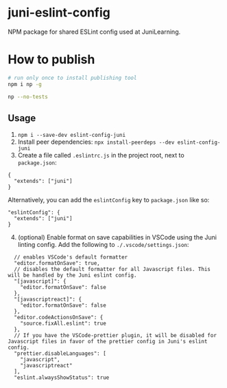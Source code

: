 # juni-eslint-config
NPM package for shared ESLint config used at JuniLearning.


# How to publish
```bash
# run only once to install publishing tool
npm i np -g 
```

```bash
np --no-tests
```

## Usage
1. `npm i --save-dev eslint-config-juni`
2. Install peer dependencies: `npx install-peerdeps --dev eslint-config-juni`
3. Create a file called `.eslintrc.js` in the project root, next to `package.json`:
```
{
  "extends": ["juni"]
}
```

Alternatively, you can add the `eslintConfig` key to `package.json` like so:
```
"eslintConfig": {
  "extends": ["juni"]
}
```

4. (optional) Enable format on save capabilities in VSCode using the Juni linting config. 
Add the following to `./.vscode/settings.json`:
```
  // enables VSCode's default formatter
  "editor.formatOnSave": true,
  // disables the default formatter for all Javascript files. This will be handled by the Juni eslint config.
  "[javascript]": {
    "editor.formatOnSave": false
  },
  "[javascriptreact]": {
    "editor.formatOnSave": false
  },
  "editor.codeActionsOnSave": {
    "source.fixAll.eslint": true
  },
  // If you have the VSCode-prettier plugin, it will be disabled for Javascript files in favor of the prettier config in Juni's eslint config.
  "prettier.disableLanguages": [
    "javascript",
    "javascriptreact"
  ],
  "eslint.alwaysShowStatus": true
```